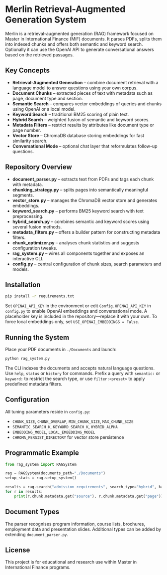 # Merlin Retrieval-Augmented Generation System

Merlin is a retrieval-augmented generation (RAG) framework focused on Master in International Finance (MiF) documents. It parses PDFs, splits them into indexed chunks and offers both semantic and keyword search. Optionally it can use the OpenAI API to generate conversational answers based on the retrieved passages.

## Key Concepts

- **Retrieval-Augmented Generation** – combine document retrieval with a language model to answer questions using your own corpus.
- **Document Chunks** – extracted pieces of text with metadata such as page, document type and section.
- **Semantic Search** – compares vector embeddings of queries and chunks using OpenAI or a local model.
- **Keyword Search** – traditional BM25 scoring of plain text.
- **Hybrid Search** – weighted fusion of semantic and keyword scores.
- **Metadata Filters** – restrict results by attributes like document type or page number.
- **Vector Store** – ChromaDB database storing embeddings for fast similarity search.
- **Conversational Mode** – optional chat layer that reformulates follow-up questions.

## Repository Overview

- **document_parser.py** – extracts text from PDFs and tags each chunk with metadata.
- **chunking_strategy.py** – splits pages into semantically meaningful segments.
- **vector_store.py** – manages the ChromaDB vector store and generates embeddings.
- **keyword_search.py** – performs BM25 keyword search with text preprocessing.
- **hybrid_search.py** – combines semantic and keyword scores using several fusion methods.
- **metadata_filters.py** – offers a builder pattern for constructing metadata filters.
- **chunk_optimizer.py** – analyses chunk statistics and suggests configuration tweaks.
- **rag_system.py** – wires all components together and exposes an interactive CLI.
- **config.py** – central configuration of chunk sizes, search parameters and models.

## Installation

```bash
pip install -r requirements.txt
```

Set `OPENAI_API_KEY` in the environment or edit `Config.OPENAI_API_KEY` in `config.py` to enable OpenAI embeddings and conversational mode. A placeholder key is included in the repository—replace it with your own. To force local embeddings only, set `USE_OPENAI_EMBEDDINGS = False`.

## Running the System

Place your PDF documents in `./Documents` and launch:

```bash
python rag_system.py
```

The CLI indexes the documents and accepts natural language questions. Use `help`, `status` or `history` for commands. Prefix a query with `semantic:` or `keyword:` to restrict the search type, or use `filter:<preset>` to apply predefined metadata filters.

## Configuration

All tuning parameters reside in `config.py`:

- `CHUNK_SIZE`, `CHUNK_OVERLAP`, `MIN_CHUNK_SIZE`, `MAX_CHUNK_SIZE`
- `SEMANTIC_SEARCH_K`, `KEYWORD_SEARCH_K`, `HYBRID_ALPHA`
- `EMBEDDING_MODEL`, `LOCAL_EMBEDDING_MODEL`
- `CHROMA_PERSIST_DIRECTORY` for vector store persistence

## Programmatic Example

```python
from rag_system import RAGSystem

rag = RAGSystem(documents_path="./Documents")
setup_stats = rag.setup_system()

results = rag.search("admission requirements", search_type="hybrid", k=5)
for r in results:
    print(r.chunk.metadata.get("source"), r.chunk.metadata.get("page"))
```

## Document Types

The parser recognises program information, course lists, brochures, employment data and presentation slides. Additional types can be added by extending `document_parser.py`.

## License

This project is for educational and research use within Master in International Finance programs.
